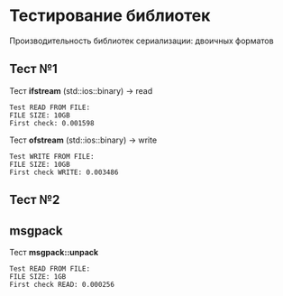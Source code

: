 # Тестирование библиотек
Производительность библиотек сериализации: двоичных форматов

## Тест №1
Тест **ifstream** (std::ios::binary) -> read 
```
Test READ FROM FILE: 
FILE SIZE: 10GB
First check: 0.001598
```
Тест **ofstream** (std::ios::binary) -> write 
```
Test WRITE FROM FILE: 
FILE SIZE: 10GB
First check WRITE: 0.003486
```
## Тест №2
## msgpack
Тест **msgpack::unpack**
```
Test READ FROM FILE: 
FILE SIZE: 1GB
First check READ: 0.000256
```
